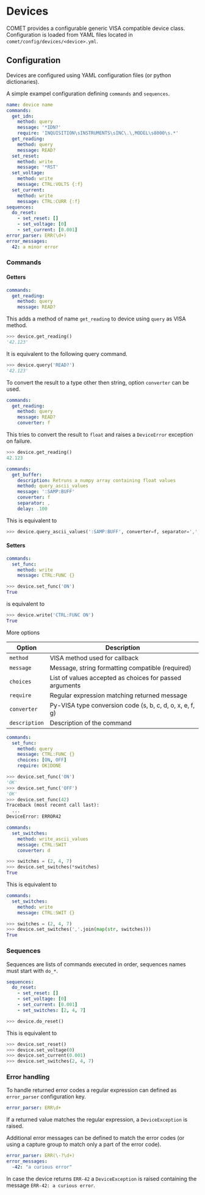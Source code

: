 # Devices

COMET provides a configurable generic VISA compatible device class.
Configuration is loaded from YAML files located in `comet/config/devices/<device>.yml`.

## Configuration

Devices are configured using YAML configuration files (or python dictionaries).

A simple exampel configuration defining `commands` and `sequences`.

```yaml
name: device name
commands:
  get_idn:
    method: query
    message: '*IDN?'
    require: 'INQUISITION\sINSTRUMENTS\sINC\.\,MODEL\s8000\s.*'
  get_reading:
    method: query
    message: READ?
  set_reset:
    method: write
    message: '*RST'
  set_voltage:
    method: write
    message: CTRL:VOLTS {:f}
  set_current:
    method: write
    message: CTRL:CURR {:f}
sequences:
  do_reset:
    - set_reset: []
    - set_voltage: [0]
    - set_current: [0.001]
error_parser: ERR(\d+)
error_messages:
  42: a minor error
```

### Commands

#### Getters

```yaml
commands:
  get_reading:
    method: query
    message: READ?
```

This adds a method of name `get_reading` to device using `query` as VISA method.

```python
>>> device.get_reading()
'42.123'
```

It is equivalent to the following query command.

```python
>>> device.query('READ?')
'42.123'
```

To convert the result to a type other then string, option `converter` can be used.

```yaml
commands:
  get_reading:
    method: query
    message: READ?
    converter: f
```

This tries to convert the result to `float` and raises a `DeviceError` exception
 on failure.

```python
>>> device.get_reading()
42.123
```

```yaml
commands:
  get_buffer:
    description: Retruns a numpy array containing float values
    method: query_ascii_values
    message: ':SAMP:BUFF'
    converter: f
    separator: ,
    delay: .100
```

This is equivalent to

```python
>>> device.query_ascii_values(':SAMP:BUFF', converter=f, separator=',', delay=.100)
```

#### Setters

```yaml
commands:
  set_func:
    method: write
    message: CTRL:FUNC {}
```

```python
>>> device.set_func('ON')
True
```

is equivalent to

```python
>>> device.write('CTRL:FUNC ON')
True
```

More options

| Option | Description |
| --- | --- |
| `method` | VISA method used for callback |
| `message` | Message, string formatting compatible (required) |
| `choices` | List of values accepted as choices for passed arguments |
| `require` | Regular expression matching returned message |
| `converter` | Py-VISA type conversion code (s, b, c, d, o, x, e, f, g) |
| `description` | Description of the command |

```yaml
commands:
  set_func:
    method: query
    message: CTRL:FUNC {}
    choices: [ON, OFF]
    require: OK|DONE
```

```python
>>> device.set_func('ON')
'OK'
>>> device.set_func('OFF')
'OK'
>>> device.set_func(42)
Traceback (most recent call last):
  ...
DeviceError: ERROR42
```

```yaml
commands:
  set_switches:
    method: write_ascii_values
    message: CTRL:SWIT
    converter: d
```

```python
>>> switches = (2, 4, 7)
>>> device.set_switches(*switches)
True
```

This is equivalent to

```yaml
commands:
  set_switches:
    method: write
    message: CTRL:SWIT {}
```

```python
>>> switches = (2, 4, 7)
>>> device.set_switches(','.join(map(str, switches)))
True
```

### Sequences

Sequences are lists of commands executed in order, sequences names must start with `do_*`.

```yaml
sequences:
  do_reset:
    - set_reset: []
    - set_voltage: [0]
    - set_current: [0.001]
    - set_switches: [2, 4, 7]
```

```python
>>> device.do_reset()
```

This is equivalent to

```python
>>> device.set_reset()
>>> device.set_voltage(0)
>>> device.set_current(0.001)
>>> device.set_switches(2, 4, 7)
```

### Error handling

To handle returned error codes a regular expression can defined as `error_parser` configuration key.

```yaml
error_parser: ERR\d+
```

If a returned value matches the regular expression, a `DeviceException` is raised.

Additional error messages can be defined to match the error codes (or using a
capture group to match only a part of the error code).

```yaml
error_parser: ERR(\-?\d+)
error_messages:
  -42: "a curious error"
```

In case the device returns `ERR-42` a `DeviceException` is raised containing the message `ERR-42: a curious error`.
